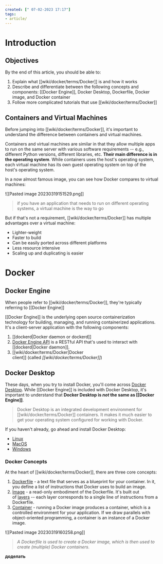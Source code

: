 ```yaml
---
created: [" 07-02-2023 17:17"]
tags:
- article/
---
```


# Introduction

## Objectives

By the end of this article, you should be able to:

1.  Explain what [[wiki/docker/terms/Docker]] is and how it works
2.  Describe and differentiate between the following concepts and components: [[Docker Engine]], Docker Desktop, Dockerfile, Docker image, and Docker container
3.  Follow more complicated tutorials that use [[wiki/docker/terms/Docker]]

## Containers and Virtual Machines

Before jumping into [[wiki/docker/terms/Docker]], it's important to understand the difference between containers and virtual machines.

Containers and virtual machines are similar in that they allow multiple apps to run on the same server with various software requirements -- e.g., different Python versions, different libraries, etc. **Their main difference is in the operating system**. While containers uses the host's operating system, each virtual machine has its own guest operating system on top of the host's operating system.

In a now almost famous image, you can see how Docker compares to virtual machines:

![[Pasted image 20230319151529.png]]

> if you have an application that needs to run on different operating systems, a virtual machine is the way to go

But if that's not a requirement, [[wiki/docker/terms/Docker]] has multiple advantages over a virtual machine:
* Lighter-weight
* Faster to build
* Can be easily ported across different platforms
* Less resource intensive
* Scaling up and duplicating is easier

# Docker

## Docker Engine

When people refer to [[wiki/docker/terms/Docker]], they're typically referring to [[Docker Engine]]

[[Docker Engine]] is the underlying open source containerization technology for building, managing, and running containerized applications. It's a client-server application with the following components:

1.  [[dockerd|Docker daemon or dockerd]]
2.  [Docker Engine API](https://docs.docker.com/engine/api/latest/) is a RESTful API that's used to interact with [[dockerd|Docker daemon]].
3.  [[wiki/docker/terms/Docker|Docker client]] (called _[[wiki/docker/terms/Docker]]_)

## Docker Desktop

These days, when you try to install Docker, you'll come across [Docker Desktop](https://www.docker.com/products/docker-desktop/). While [[Docker Engine]] is included with Docker Desktop, it's important to understand that **Docker Desktop is _not_ the same as [[Docker Engine]]**. 

> Docker Desktop is an integrated development environment for [[wiki/docker/terms/Docker]] containers. It makes it much easier to get your operating system configured for working with Docker.

If you haven't already, go ahead and install Docker Desktop:

-   [Linux](https://docs.docker.com/desktop/install/linux-install/)
-   [MacOS](https://docs.docker.com/desktop/install/mac-install/)
-   [Windows](https://docs.docker.com/desktop/install/windows-install/)

### Docker Concepts

At the heart of [[wiki/docker/terms/Docker]], there are three core concepts:

1.  [Dockerfile](https://docs.docker.com/glossary/#dockerfile) - a text file that serves as a blueprint for your container. In it, you define a list of instructions that Docker uses to build an image.
2.  [Image](https://docs.docker.com/glossary/#image) - a read-only embodiment of the Dockerfile. It's built out of [layers](https://docs.docker.com/glossary/#layer) -- each layer corresponds to a single line of instructions from a Dockerfile.
3.  [Container](https://docs.docker.com/glossary/#container) - running a Docker image produces a container, which is a controlled environment for your application. If we draw parallels with object-oriented programming, a container is an instance of a Docker image.

![[Pasted image 20230319160258.png]]

> _A Dockerfile is used to create a Docker image, which is then used to create (multiple) Docker containers._

**доделать**